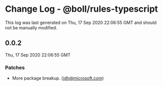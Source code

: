 # Change Log - @boll/rules-typescript

This log was last generated on Thu, 17 Sep 2020 22:06:55 GMT and should not be manually modified.

<!-- Start content -->

## 0.0.2

Thu, 17 Sep 2020 22:06:55 GMT

### Patches

- More package breakup. (jdh@microsoft.com)
